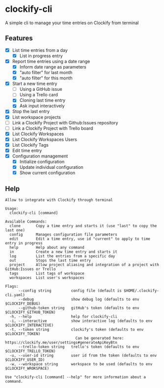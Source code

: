 clockify-cli
============

A simple cli to manage your time entries on Clockify from terminal

Features
--------

* [X] List time entries from a day
  * [X] List in progress entry
* [X] Report time entries using a date range
  * [X] Inform date range as parameters
  * [X] "auto filter" for last month
  * [X] "auto filter" for this month
* [X] Start a new time entry
  + [ ] Using a GitHub issue
  + [ ] Using a Trello card
  + [X] Cloning last time entry
  + [X] Ask input interactively
* [X] Stop the last entry
* [X] List workspace projects
* [ ] Link a Clockify Project with Github:Issues repository
* [ ] Link a Clockify Project with Trello board
* [X] List Clockify Workspaces
* [X] List Clockify Workspaces Users
* [X] List Clockify Tags
* [X] Edit time entry
* [X] Configuration management
  * [X] Initialize configuration
  * [X] Update individual configuration
  * [X] Show current configuration

Help
----

```
Allow to integrate with Clockify through terminal

Usage:
  clockify-cli [command]

Available Commands:
  clone       Copy a time entry and starts it (use "last" to copy the last one)
  config      Manages configuration file parameters
  edit        Edit a time entry, use id "current" to apply to time entry in progress
  help        Help about any command
  in          Create a new time entry and starts it
  log         List the entries from a specific day
  out         Stops the last time entry
  project     Allow project aliasing and integration of a project with GitHub:Issues or Trello
  tags        List tags of workspace
  workspaces  List user's workspaces

Flags:
      --config string         config file (default is $HOME/.clockify-cli.yaml)
      --debug                 show debug log (defaults to env $CLOCKIFY_DEBUG)
      --github-token string   gitHub's token (defaults to env $CLOCKIFY_GITHUB_TOKEN)
  -h, --help                  help for clockify-cli
  -i, --interactive           show interactive log (defaults to env $CLOCKIFY_INTERACTIVE)
  -t, --token string          clockify's token (defaults to env $CLOCKIFY_TOKEN)
                              	Can be generated here: https://clockify.me/user/settings#generateApiKeyBtn
      --trello-token string   trello's token (defaults to env $CLOCKIFY_TRELLO_TOKEN)
  -u, --user-id string        user id from the token (defaults to env $CLOCKIFY_USER_ID)
  -w, --workspace string      workspace to be used (defaults to env $CLOCKIFY_WROKSPACE)

Use "clockify-cli [command] --help" for more information about a command.
```
